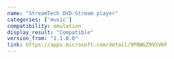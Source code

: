 ```yaml
---
name: "StreamTech DVD-Stream player"
categories: ['music']
compatibility: emulation
display_result: "Compatible"
version_from: "1.1.0.0"
link: https://apps.microsoft.com/detail/9PBWGZ99SVKF
---
```

